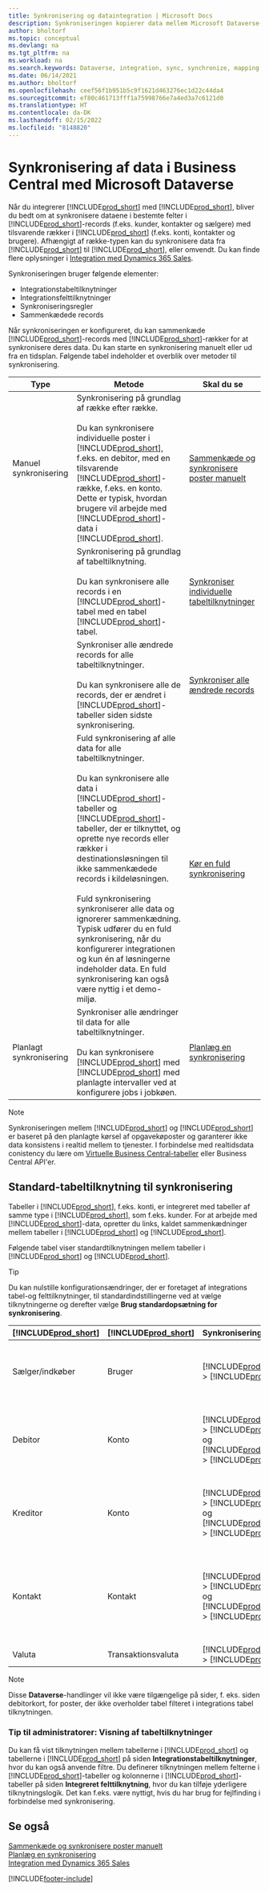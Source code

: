 ```yaml
---
title: Synkronisering og dataintegration | Microsoft Docs
description: Synkroniseringen kopierer data mellem Microsoft Dataverse-tabeller og Business Central-poster og holder data i begge systemer opdateret.
author: bholtorf
ms.topic: conceptual
ms.devlang: na
ms.tgt_pltfrm: na
ms.workload: na
ms.search.keywords: Dataverse, integration, sync, synchronize, mapping
ms.date: 06/14/2021
ms.author: bholtorf
ms.openlocfilehash: ceef56f1b951b5c9f1621d463276ec1d22c44da4
ms.sourcegitcommit: ef80c461713fff1a75998766e7a4ed3a7c6121d0
ms.translationtype: HT
ms.contentlocale: da-DK
ms.lasthandoff: 02/15/2022
ms.locfileid: "8148820"
---
```

# <a name="synchronizing-data-in-business-central-with-microsoft-dataverse"></a>Synkronisering af data i Business Central med Microsoft Dataverse


Når du integrerer [!INCLUDE[prod_short](includes/cds_long_md.md)] med [!INCLUDE[prod_short](includes/prod_short.md)], bliver du bedt om at synkronisere dataene i bestemte felter i [!INCLUDE[prod_short](includes/prod_short.md)]-records (f.eks. kunder, kontakter og sælgere) med tilsvarende rækker i [!INCLUDE[prod_short](includes/cds_long_md.md)] (f.eks. konti, kontakter og brugere). Afhængigt af række-typen kan du synkronisere data fra [!INCLUDE[prod_short](includes/cds_long_md.md)] til [!INCLUDE[prod_short](includes/prod_short.md)], eller omvendt. Du kan finde flere oplysninger i [Integration med Dynamics 365 Sales](admin-prepare-dynamics-365-for-sales-for-integration.md).  

Synkroniseringen bruger følgende elementer:

* Integrationstabeltilknytninger
* Integrationsfelttilknytninger
* Synkroniseringsregler
* Sammenkædede records

Når synkroniseringen er konfigureret, du kan sammenkæde [!INCLUDE[prod_short](includes/prod_short.md)]-records med [!INCLUDE[prod_short](includes/cds_long_md.md)]-rækker for at synkronisere deres data. Du kan starte en synkronisering manuelt eller ud fra en tidsplan. Følgende tabel indeholder et overblik over metoder til synkronisering.  

|  Type  |  Metode  |  Skal du se  |  
|--------|----------|-------|  
|Manuel synkronisering|Synkronisering på grundlag af række efter række.<br /><br /> Du kan synkronisere individuelle poster i [!INCLUDE[prod_short](includes/prod_short.md)], f.eks. en debitor, med en tilsvarende [!INCLUDE[prod_short](includes/cds_long_md.md)]-række, f.eks. en konto. Dette er typisk, hvordan brugere vil arbejde med [!INCLUDE[prod_short](includes/cds_long_md.md)]-data i [!INCLUDE[prod_short](includes/prod_short.md)].|[Sammenkæde og synkronisere poster manuelt](admin-manual-synchronization-of-table-mappings.md#synchronize-individual-table-mappings)|  
|  |Synkronisering på grundlag af tabeltilknytning.<br /><br /> Du kan synkronisere alle records i en [!INCLUDE[prod_short](includes/prod_short.md)]-tabel med en tabel [!INCLUDE[prod_short](includes/cds_long_md.md)]-tabel.|[Synkroniser individuelle tabeltilknytninger](admin-manual-synchronization-of-table-mappings.md#synchronize-individual-table-mappings)|  
||Synkroniser alle ændrede records for alle tabeltilknytninger.<br /><br /> Du kan synkronisere alle de records, der er ændret i [!INCLUDE[prod_short](includes/prod_short.md)]- tabeller siden sidste synkronisering.|[Synkroniser alle ændrede records](admin-manual-synchronization-of-table-mappings.md#synchronizing-all-modified-records)|
||Fuld synkronisering af alle data for alle tabeltilknytninger.<br /><br /> Du kan synkronisere alle data i [!INCLUDE[prod_short](includes/prod_short.md)]-tabeller og [!INCLUDE[prod_short](includes/cds_long_md.md)]-tabeller, der er tilknyttet, og oprette nye records eller rækker i destinationsløsningen til ikke sammenkædede records i kildeløsningen.<br /><br /> Fuld synkronisering synkroniserer alle data og ignorerer sammenkædning. Typisk udfører du en fuld synkronisering, når du konfigurerer integrationen og kun én af løsningerne indeholder data. En fuld synkronisering kan også være nyttig i et demo-miljø.|[Kør en fuld synkronisering](admin-manual-synchronization-of-table-mappings.md#run-a-full-synchronization)|  
|Planlagt synkronisering|Synkroniser alle ændringer til data for alle tabeltilknytninger.<br /><br /> Du kan synkronisere [!INCLUDE[prod_short](includes/prod_short.md)] med [!INCLUDE[prod_short](includes/cds_long_md.md)] med planlagte intervaller ved at konfigurere jobs i jobkøen.|[Planlæg en synkronisering](admin-scheduled-synchronization-using-the-synchronization-job-queue-entries.md)|  

> [!NOTE]
> Synkroniseringen mellem [!INCLUDE[prod_short](includes/cds_long_md.md)] og [!INCLUDE[prod_short](includes/prod_short.md)] er baseret på den planlagte kørsel af opgavekøposter og garanterer ikke data konsistens i realtid mellem to tjenester. I forbindelse med realtidsdata conistency du lære om [Virtuelle Business Central-tabeller](/dynamics365/business-central/dev-itpro/powerplatform/powerplat-overview) eller Business Central API'er.   


## <a name="standard-table-mapping-for-synchronization"></a>Standard-tabeltilknytning til synkronisering
Tabeller i [!INCLUDE[prod_short](includes/cds_long_md.md)], f.eks. konti, er integreret med tabeller af samme type i [!INCLUDE[prod_short](includes/prod_short.md)], som f.eks. kunder. For at arbejde med [!INCLUDE[prod_short](includes/cds_long_md.md)]-data, opretter du links, kaldet sammenkædninger mellem tabeller i [!INCLUDE[prod_short](includes/prod_short.md)] og [!INCLUDE[prod_short](includes/cds_long_md.md)].

Følgende tabel viser standardtilknytningen mellem tabeller i [!INCLUDE[prod_short](includes/prod_short.md)] og [!INCLUDE[prod_short](includes/cds_long_md.md)].

> [!TIP]
> Du kan nulstille konfigurationsændringer, der er foretaget af integrations tabel-og felttilknytninger, til standardindstillingerne ved at vælge tilknytningerne og derefter vælge **Brug standardopsætning for synkronisering**.

| [!INCLUDE[prod_short](includes/prod_short.md)] | [!INCLUDE[prod_short](includes/cds_long_md.md)] | Synkroniseringsretning | Standardfilter |
|---------------------------------------------|----------------------------------------------|---------------------------|----------------|
| Sælger/indkøber | Bruger | [!INCLUDE[prod_short](includes/cds_long_md.md)] -> [!INCLUDE[prod_short](includes/prod_short.md)] | [!INCLUDE[prod_short](includes/cds_long_md.md)]-kontaktfilter: **Status** er **Nej**, **Brugerlicenseret** er **Ja** og integrationsbrugertilstand er **Nej** |
| Debitor | Konto | [!INCLUDE[prod_short](includes/prod_short.md)] -> [!INCLUDE[prod_short](includes/cds_long_md.md)] og [!INCLUDE[prod_short](includes/cds_long_md.md)] -> [!INCLUDE[prod_short](includes/prod_short.md)] | [!INCLUDE[prod_short](includes/cds_long_md.md)]-kontofilter: **Relationstype** er **Debitor**, og **Status** er **Aktiv**. [!INCLUDE[prod_short](includes/prod_short.md)]-filter: **Spærret** er tomt (debitor er ikke spærret). |
| Kreditor | Konto | [!INCLUDE[prod_short](includes/prod_short.md)] -> [!INCLUDE[prod_short](includes/cds_long_md.md)] og [!INCLUDE[prod_short](includes/cds_long_md.md)] -> [!INCLUDE[prod_short](includes/prod_short.md)] | [!INCLUDE[prod_short](includes/cds_long_md.md)]-kontofilter: **Relationstype** er **Kreditor**, og **Status** er **Aktiv**. [!INCLUDE[prod_short](includes/prod_short.md)]-filter: **Spærret** er tomt (kreditor er ikke spærret). |
| Kontakt | Kontakt | [!INCLUDE[prod_short](includes/prod_short.md)] -> [!INCLUDE[prod_short](includes/cds_long_md.md)] og [!INCLUDE[prod_short](includes/cds_long_md.md)] -> [!INCLUDE[prod_short](includes/prod_short.md)] | [!INCLUDE[prod_short](includes/prod_short.md)]-kontaktfilter: **Type** er **Person**, og kontakten er knyttet til en virksomhed. [!INCLUDE[prod_short](includes/cds_long_md.md)]-kontaktfilter: Kontakten er tildelt en virksomhed, og den overordnede debitortype er **Kunde**. |
| Valuta | Transaktionsvaluta | [!INCLUDE[prod_short](includes/prod_short.md)] -> [!INCLUDE[prod_short](includes/cds_long_md.md)] |  |

> [!NOTE]
> Disse **Dataverse**-handlinger vil ikke være tilgængelige på sider, f. eks. siden debitorkort, for poster, der ikke overholder tabel filteret i integrations tabel tilknytningen.

### <a name="tip-for-admins-viewing-table-mappings"></a>Tip til administratorer: Visning af tabeltilknytninger
Du kan få vist tilknytningen mellem tabellerne i [!INCLUDE[prod_short](includes/cds_long_md.md)] og tabellerne i [!INCLUDE[prod_short](includes/prod_short.md)] på siden **Integrationstabeltilknytninger**, hvor du kan også anvende filtre. Du definerer tilknytningen mellem felterne i [!INCLUDE[prod_short](includes/prod_short.md)]-tabeller og kolonnerne i [!INCLUDE[prod_short](includes/cds_long_md.md)]-tabeller på siden **Integreret felttilknytning**, hvor du kan tilføje yderligere tilknytningslogik. Det kan f.eks. være nyttigt, hvis du har brug for fejlfinding i forbindelse med synkronisering.

## <a name="see-also"></a>Se også  
[Sammenkæde og synkronisere poster manuelt](admin-how-to-couple-and-synchronize-records-manually.md)   
[Planlæg en synkronisering](admin-scheduled-synchronization-using-the-synchronization-job-queue-entries.md)   
[Integration med Dynamics 365 Sales](admin-prepare-dynamics-365-for-sales-for-integration.md)


[!INCLUDE[footer-include](includes/footer-banner.md)]
